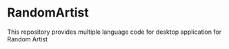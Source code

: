 # RandomArtist
This repository provides multiple language code for desktop application for Random Artist
